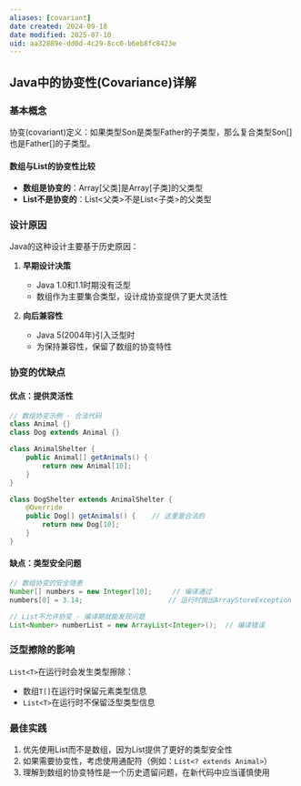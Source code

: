 ```yaml
---
aliases: [covariant]
date created: 2024-09-18
date modified: 2025-07-10
uid: aa32889e-dd0d-4c29-8cc0-b6eb8fc8423e
---
```

## Java中的协变性(Covariance)详解

### 基本概念

协变(covariant)定义：如果类型Son是类型Father的子类型，那么复合类型Son[]也是Father[]的子类型。

#### 数组与List的协变性比较

- **数组是协变的**：Array[父类]是Array[子类]的父类型
- **List不是协变的**：List<父类>不是List<子类>的父类型

### 设计原因

Java的这种设计主要基于历史原因：

1. **早期设计决策**
   - Java 1.0和1.1时期没有泛型
   - 数组作为主要集合类型，设计成协变提供了更大灵活性
   
2. **向后兼容性**
   - Java 5(2004年)引入泛型时
   - 为保持兼容性，保留了数组的协变特性

### 协变的优缺点

#### 优点：提供灵活性

```java
// 数组协变示例 - 合法代码
class Animal {}
class Dog extends Animal {}

class AnimalShelter {
    public Animal[] getAnimals() {
        return new Animal[10];
    }
}

class DogShelter extends AnimalShelter {
    @Override
    public Dog[] getAnimals() {    // 这里是合法的
        return new Dog[10];
    }
}
```

#### 缺点：类型安全问题

```java
// 数组协变的安全隐患
Number[] numbers = new Integer[10];     // 编译通过
numbers[0] = 3.14;                     // 运行时抛出ArrayStoreException

// List不允许协变 - 编译期就能发现问题
List<Number> numberList = new ArrayList<Integer>();  // 编译错误
```

### 泛型擦除的影响

`List<T>`在运行时会发生类型擦除：

- 数组`T[]`在运行时保留元素类型信息
- `List<T>`在运行时不保留泛型类型信息

### 最佳实践

1. 优先使用List而不是数组，因为List提供了更好的类型安全性
2. 如果需要协变性，考虑使用通配符（例如：`List<? extends Animal>`）
3. 理解到数组的协变特性是一个历史遗留问题，在新代码中应当谨慎使用
